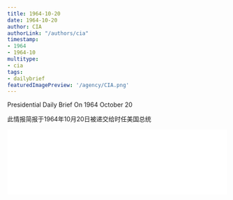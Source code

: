 ```yaml
---
title: 1964-10-20
date: 1964-10-20
author: CIA 
authorLink: "/authors/cia"
timestamp: 
- 1964
- 1964-10
multitype: 
- cia
tags: 
- dailybrief
featuredImagePreview: '/agency/CIA.png'
---
```



Presidential Daily Brief On 1964 October 20

此情报简报于1964年10月20日被递交给时任美国总统

<!--more-->





<div id="over" style="width:100%; overflow:hidden"> <iframe id="sFrame" name="sFrame" frameborder="no" border="0"  allowfullscreen marginwidth="0" scrolling="no" src = " /CIA/1964-10-20.html "  style = " position:absulute; width: 806px; top: 300;" > </iframe> </div>